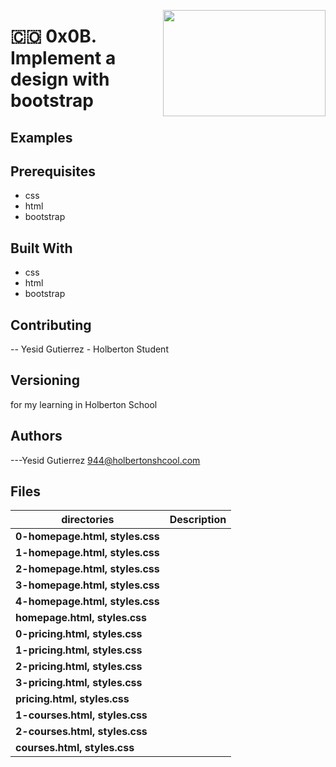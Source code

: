 <p>
<img width="260" height="170" src="https://davidjohncoleman.com/wp-djc/wp-content/uploads/2017/06/HBTN-Borderless-CMYK-Logo-Vertical-Color-Black@1200ppi-300x236.png" align="right" >
</p>





# :colombia: 0x0B. Implement a design with bootstrap                                                              
## Examples
## Prerequisites
- css
- html
- bootstrap
## Built With
- css
- html
- bootstrap
## Contributing
-- Yesid Gutierrez - Holberton Student                                          
## Versioning
for my learning in Holberton School
## Authors
---Yesid Gutierrez  944@holbertonshcool.com                                    
                                                                               
## Files

|             directories               |             Description                  |
|--------------------------------| ---------------------------------------- |
|**0-homepage.html, styles.css**|   |
|**1-homepage.html, styles.css**|   |
|**2-homepage.html, styles.css**|   |
|**3-homepage.html, styles.css**|   |
|**4-homepage.html, styles.css**|   |
|**homepage.html, styles.css**|   |
|**0-pricing.html, styles.css**|   |
|**1-pricing.html, styles.css**|   |
|**2-pricing.html, styles.css**|   |
|**3-pricing.html, styles.css**|   |
|**pricing.html, styles.css**|   |
|**1-courses.html, styles.css**|   |
|**2-courses.html, styles.css**|   |
|**courses.html, styles.css**|   |